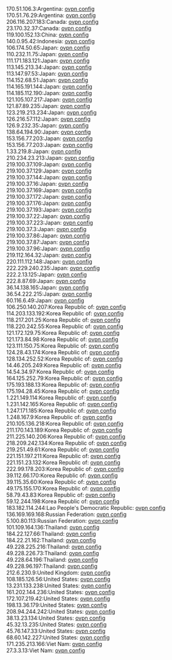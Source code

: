 170.51.106.3:Argentina: [ovpn config](vpn/170_51_106_3.ovpn)  
170.51.76.29:Argentina: [ovpn config](vpn/170_51_76_29.ovpn)  
206.116.207.183:Canada: [ovpn config](vpn/206_116_207_183.ovpn)  
23.170.32.37:Canada: [ovpn config](vpn/23_170_32_37.ovpn)  
119.100.152.13:China: [ovpn config](vpn/119_100_152_13.ovpn)  
140.0.95.42:Indonesia: [ovpn config](vpn/140_0_95_42.ovpn)  
106.174.50.65:Japan: [ovpn config](vpn/106_174_50_65.ovpn)  
110.232.11.75:Japan: [ovpn config](vpn/110_232_11_75.ovpn)  
111.171.183.121:Japan: [ovpn config](vpn/111_171_183_121.ovpn)  
113.145.213.34:Japan: [ovpn config](vpn/113_145_213_34.ovpn)  
113.147.97.53:Japan: [ovpn config](vpn/113_147_97_53.ovpn)  
114.152.68.51:Japan: [ovpn config](vpn/114_152_68_51.ovpn)  
114.165.191.144:Japan: [ovpn config](vpn/114_165_191_144.ovpn)  
114.185.112.190:Japan: [ovpn config](vpn/114_185_112_190.ovpn)  
121.105.107.217:Japan: [ovpn config](vpn/121_105_107_217.ovpn)  
121.87.89.235:Japan: [ovpn config](vpn/121_87_89_235.ovpn)  
123.219.213.234:Japan: [ovpn config](vpn/123_219_213_234.ovpn)  
126.216.57.112:Japan: [ovpn config](vpn/126_216_57_112.ovpn)  
126.9.232.35:Japan: [ovpn config](vpn/126_9_232_35.ovpn)  
138.64.194.90:Japan: [ovpn config](vpn/138_64_194_90.ovpn)  
153.156.77.203:Japan: [ovpn config](vpn/153_156_77_203.ovpn)  
153.156.77.203:Japan: [ovpn config](vpn/153_156_77_203.ovpn)  
1.33.219.8:Japan: [ovpn config](vpn/1_33_219_8.ovpn)  
210.234.23.213:Japan: [ovpn config](vpn/210_234_23_213.ovpn)  
219.100.37.109:Japan: [ovpn config](vpn/219_100_37_109.ovpn)  
219.100.37.129:Japan: [ovpn config](vpn/219_100_37_129.ovpn)  
219.100.37.144:Japan: [ovpn config](vpn/219_100_37_144.ovpn)  
219.100.37.16:Japan: [ovpn config](vpn/219_100_37_16.ovpn)  
219.100.37.169:Japan: [ovpn config](vpn/219_100_37_169.ovpn)  
219.100.37.172:Japan: [ovpn config](vpn/219_100_37_172.ovpn)  
219.100.37.176:Japan: [ovpn config](vpn/219_100_37_176.ovpn)  
219.100.37.193:Japan: [ovpn config](vpn/219_100_37_193.ovpn)  
219.100.37.22:Japan: [ovpn config](vpn/219_100_37_22.ovpn)  
219.100.37.223:Japan: [ovpn config](vpn/219_100_37_223.ovpn)  
219.100.37.3:Japan: [ovpn config](vpn/219_100_37_3.ovpn)  
219.100.37.86:Japan: [ovpn config](vpn/219_100_37_86.ovpn)  
219.100.37.87:Japan: [ovpn config](vpn/219_100_37_87.ovpn)  
219.100.37.96:Japan: [ovpn config](vpn/219_100_37_96.ovpn)  
219.112.164.32:Japan: [ovpn config](vpn/219_112_164_32.ovpn)  
220.111.112.148:Japan: [ovpn config](vpn/220_111_112_148.ovpn)  
222.229.240.235:Japan: [ovpn config](vpn/222_229_240_235.ovpn)  
222.2.13.125:Japan: [ovpn config](vpn/222_2_13_125.ovpn)  
222.8.87.69:Japan: [ovpn config](vpn/222_8_87_69.ovpn)  
36.14.138.165:Japan: [ovpn config](vpn/36_14_138_165.ovpn)  
36.54.222.215:Japan: [ovpn config](vpn/36_54_222_215.ovpn)  
60.116.6.49:Japan: [ovpn config](vpn/60_116_6_49.ovpn)  
106.250.140.207:Korea Republic of: [ovpn config](vpn/106_250_140_207.ovpn)  
114.203.133.192:Korea Republic of: [ovpn config](vpn/114_203_133_192.ovpn)  
118.217.201.25:Korea Republic of: [ovpn config](vpn/118_217_201_25.ovpn)  
118.220.242.55:Korea Republic of: [ovpn config](vpn/118_220_242_55.ovpn)  
121.172.129.75:Korea Republic of: [ovpn config](vpn/121_172_129_75.ovpn)  
121.173.84.98:Korea Republic of: [ovpn config](vpn/121_173_84_98.ovpn)  
123.111.150.75:Korea Republic of: [ovpn config](vpn/123_111_150_75.ovpn)  
124.28.43.174:Korea Republic of: [ovpn config](vpn/124_28_43_174.ovpn)  
128.134.252.52:Korea Republic of: [ovpn config](vpn/128_134_252_52.ovpn)  
14.46.205.249:Korea Republic of: [ovpn config](vpn/14_46_205_249.ovpn)  
14.54.34.97:Korea Republic of: [ovpn config](vpn/14_54_34_97.ovpn)  
164.125.252.79:Korea Republic of: [ovpn config](vpn/164_125_252_79.ovpn)  
175.193.188.13:Korea Republic of: [ovpn config](vpn/175_193_188_13.ovpn)  
175.194.28.45:Korea Republic of: [ovpn config](vpn/175_194_28_45.ovpn)  
1.221.149.114:Korea Republic of: [ovpn config](vpn/1_221_149_114.ovpn)  
1.231.142.165:Korea Republic of: [ovpn config](vpn/1_231_142_165.ovpn)  
1.247.171.185:Korea Republic of: [ovpn config](vpn/1_247_171_185.ovpn)  
1.248.167.9:Korea Republic of: [ovpn config](vpn/1_248_167_9.ovpn)  
210.105.136.218:Korea Republic of: [ovpn config](vpn/210_105_136_218.ovpn)  
211.170.143.189:Korea Republic of: [ovpn config](vpn/211_170_143_189.ovpn)  
211.225.140.206:Korea Republic of: [ovpn config](vpn/211_225_140_206.ovpn)  
218.209.242.134:Korea Republic of: [ovpn config](vpn/218_209_242_134.ovpn)  
219.251.49.61:Korea Republic of: [ovpn config](vpn/219_251_49_61.ovpn)  
221.151.197.211:Korea Republic of: [ovpn config](vpn/221_151_197_211.ovpn)  
221.151.23.132:Korea Republic of: [ovpn config](vpn/221_151_23_132.ovpn)  
222.99.178.203:Korea Republic of: [ovpn config](vpn/222_99_178_203.ovpn)  
39.112.66.170:Korea Republic of: [ovpn config](vpn/39_112_66_170.ovpn)  
39.115.35.60:Korea Republic of: [ovpn config](vpn/39_115_35_60.ovpn)  
49.175.155.170:Korea Republic of: [ovpn config](vpn/49_175_155_170.ovpn)  
58.79.43.83:Korea Republic of: [ovpn config](vpn/58_79_43_83.ovpn)  
59.12.244.198:Korea Republic of: [ovpn config](vpn/59_12_244_198.ovpn)  
183.182.114.244:Lao People's Democratic Republic: [ovpn config](vpn/183_182_114_244.ovpn)  
136.169.169.168:Russian Federation: [ovpn config](vpn/136_169_169_168.ovpn)  
5.100.80.113:Russian Federation: [ovpn config](vpn/5_100_80_113.ovpn)  
101.109.164.136:Thailand: [ovpn config](vpn/101_109_164_136.ovpn)  
184.22.127.66:Thailand: [ovpn config](vpn/184_22_127_66.ovpn)  
184.22.21.162:Thailand: [ovpn config](vpn/184_22_21_162.ovpn)  
49.228.225.216:Thailand: [ovpn config](vpn/49_228_225_216.ovpn)  
49.228.226.73:Thailand: [ovpn config](vpn/49_228_226_73.ovpn)  
49.228.64.196:Thailand: [ovpn config](vpn/49_228_64_196.ovpn)  
49.228.96.197:Thailand: [ovpn config](vpn/49_228_96_197.ovpn)  
212.6.230.9:United Kingdom: [ovpn config](vpn/212_6_230_9.ovpn)  
108.185.126.56:United States: [ovpn config](vpn/108_185_126_56.ovpn)  
13.231.133.238:United States: [ovpn config](vpn/13_231_133_238.ovpn)  
161.202.144.236:United States: [ovpn config](vpn/161_202_144_236.ovpn)  
172.107.219.42:United States: [ovpn config](vpn/172_107_219_42.ovpn)  
198.13.36.179:United States: [ovpn config](vpn/198_13_36_179.ovpn)  
208.94.244.242:United States: [ovpn config](vpn/208_94_244_242.ovpn)  
38.13.23.134:United States: [ovpn config](vpn/38_13_23_134.ovpn)  
45.32.13.235:United States: [ovpn config](vpn/45_32_13_235.ovpn)  
45.76.147.33:United States: [ovpn config](vpn/45_76_147_33.ovpn)  
68.60.142.227:United States: [ovpn config](vpn/68_60_142_227.ovpn)  
171.235.213.166:Viet Nam: [ovpn config](vpn/171_235_213_166.ovpn)  
27.3.3.13:Viet Nam: [ovpn config](vpn/27_3_3_13.ovpn)  
